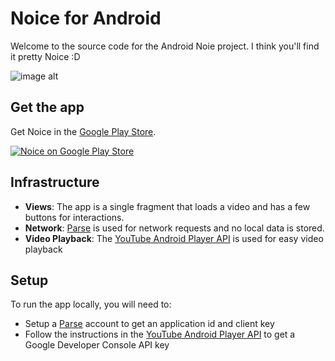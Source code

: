 # Noice for Android

Welcome to the source code for the Android Noie project.  I think you'll find it pretty Noice :D

![image alt][1]

## Get the app
Get Noice in the [Google Play Store][2].

[![Noice on Google Play Store](http://developer.android.com/images/brand/en_generic_rgb_wo_60.png)][2]

## Infrastructure
* **Views**: The app is a single fragment that loads a video and has a few buttons for interactions.  
* **Network**: [Parse](https://parse.com/) is used for network requests and no local data is stored.  
* **Video Playback**: The [YouTube Android Player API](https://developers.google.com/youtube/android/player/) is used for easy video playback

## Setup
To run the app locally, you will need to:
* Setup a [Parse](https://parse.com/) account to get an application id and client key
* Follow the instructions in the [YouTube Android Player API](https://developers.google.com/youtube/android/player/) to get a Google Developer Console API key


[1]: https://lh3.googleusercontent.com/LrkXVsNrcFK4RPdwYgIcJXPgCAcsVLlCMjDbr20H-taizpyUAYfD8O-UMh75ggjWMw=h900-rw
[2]: http://play.google.com/store/apps/details?id=com.noice.noice
